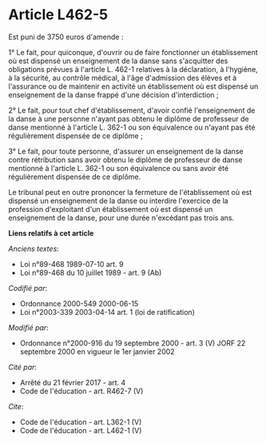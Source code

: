 # Article L462-5

Est puni de 3750 euros d'amende : 

1° Le fait, pour quiconque, d'ouvrir ou de faire fonctionner un établissement où est dispensé un enseignement de la danse
sans s'acquitter des obligations prévues à l'article L. 462-1 relatives à la déclaration, à l'hygiène, à la sécurité, au
contrôle médical, à l'âge d'admission des élèves et à l'assurance ou de maintenir en activité un établissement où est
dispensé un enseignement de la danse frappé d'une décision d'interdiction ; 

2° Le fait, pour tout chef d'établissement, d'avoir confié l'enseignement de la danse à une personne n'ayant pas obtenu le
diplôme de professeur de danse mentionné à l'article L. 362-1 ou son équivalence ou n'ayant pas été régulièrement dispensée
de ce diplôme ; 

3° Le fait, pour toute personne, d'assurer un enseignement de la danse contre rétribution sans avoir obtenu le diplôme de
professeur de danse mentionné à l'article L. 362-1 ou son équivalence ou sans avoir été régulièrement dispensée de ce
diplôme. 

Le tribunal peut en outre prononcer la fermeture de l'établissement où est dispensé un enseignement de la danse ou interdire
l'exercice de la profession d'exploitant d'un établissement où est dispensé un enseignement de la danse, pour une durée
n'excédant pas trois ans.

**Liens relatifs à cet article**

_Anciens textes_:

  - Loi n°89-468 1989-07-10 art. 9
  - Loi n°89-468 du 10 juillet 1989 - art. 9 (Ab)

_Codifié par_:

  - Ordonnance 2000-549 2000-06-15
  - Loi n°2003-339 2003-04-14 art. 1 (loi de ratification)

_Modifié par_:

  - Ordonnance n°2000-916 du 19 septembre 2000 - art. 3 (V) JORF 22 septembre 2000 en vigueur le 1er janvier 2002

_Cité par_:

  - Arrêté du 21 février 2017 - art. 4
  - Code de l'éducation - art. R462-7 (V)

_Cite_:

  - Code de l'éducation - art. L362-1 (V)
  - Code de l'éducation - art. L462-1 (V)
